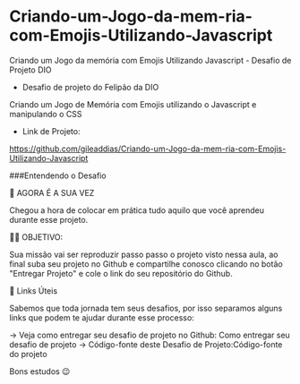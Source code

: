 # Criando-um-Jogo-da-mem-ria-com-Emojis-Utilizando-Javascript
Criando um Jogo da memória com Emojis Utilizando Javascript - Desafio de Projeto DIO

- Desafio de projeto do Felipão da DIO

Criando um Jogo de Memória com Emojis utilizando o Javascript e manipulando o CSS

- Link de Projeto:

https://github.com/gileaddias/Criando-um-Jogo-da-mem-ria-com-Emojis-Utilizando-Javascript


###Entendendo o Desafio
 
🎯 AGORA É A SUA VEZ

Chegou a hora de colocar em prática tudo aquilo que você aprendeu durante esse projeto.


👨‍💻 OBJETIVO:

Sua missão vai ser reproduzir passo passo o projeto visto nessa aula, ao final
suba seu projeto no Github e compartilhe conosco clicando no botão "Entregar Projeto" e cole o link do seu repositório do Github.



🔗 Links Úteis

Sabemos que toda jornada tem seus desafios, por isso separamos alguns links que podem te ajudar durante esse processo:

-> Veja como entregar seu desafio de projeto no Github: Como entregar seu desafio de projeto
-> Código-fonte deste Desafio de Projeto:Código-fonte do projeto


 
Bons estudos 😉
